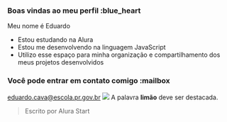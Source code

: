 ### Boas vindas ao meu perfil :blue_heart
Meu nome é Eduardo

- Estou estudando na Alura
- Estou me desenvolvendo na linguagem JavaScript
- Utilizo esse espaço para minha organização e compartilhamento dos meus projetos desenvolvidos
### Você pode entrar em contato comigo :mailbox

eduardo.cava@escola.pr.gov.br
![](link)
A palavra **limão** deve ser destacada.
> Escrito por Alura Start
